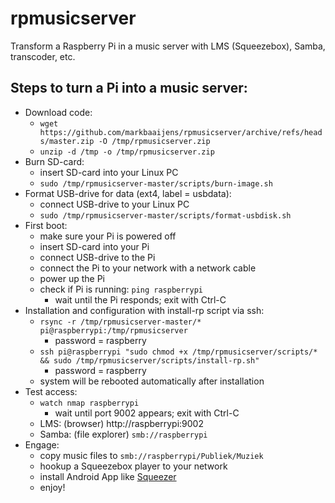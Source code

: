 # rpmusicserver
Transform a Raspberry Pi in a music server with LMS (Squeezebox), Samba, transcoder, etc.

## Steps to turn a Pi into a music server:
* Download code:
  * `wget https://github.com/markbaaijens/rpmusicserver/archive/refs/heads/master.zip -O /tmp/rpmusicserver.zip`
  * `unzip -d /tmp -o /tmp/rpmusicserver.zip`
* Burn SD-card:
  * insert SD-card into your Linux PC
  * `sudo /tmp/rpmusicserver-master/scripts/burn-image.sh`
* Format USB-drive for data (ext4, label = usbdata):
  * connect USB-drive to your Linux PC
  * `sudo /tmp/rpmusicserver-master/scripts/format-usbdisk.sh`
* First boot:
  * make sure your Pi is powered off
  * insert SD-card into your Pi
  * connect USB-drive to the Pi
  * connect the Pi to your network with a network cable 
  * power up the Pi
  * check if Pi is running: `ping raspberrypi`
    * wait until the Pi responds; exit with Ctrl-C
* Installation and configuration with install-rp script via ssh:
  * `rsync -r /tmp/rpmusicserver-master/* pi@raspberrypi:/tmp/rpmusicserver`
	  * password = raspberry  
  * `ssh pi@raspberrypi "sudo chmod +x /tmp/rpmusicserver/scripts/* && sudo /tmp/rpmusicserver/scripts/install-rp.sh"`
	  * password = raspberry
  * system will be rebooted automatically after installation
* Test access:
  * `watch nmap raspberrypi`
    * wait until port 9002 appears; exit with Ctrl-C
  * LMS: (browser) http://raspberrypi:9002
  * Samba: (file explorer) `smb://raspberrypi`  
* Engage:
  * copy music files to `smb://raspberrypi/Publiek/Muziek`
  * hookup a Squeezebox player to your network
  * install Android App like [Squeezer](https://play.google.com/store/apps/details?id=uk.org.ngo.squeezer)
  * enjoy!
